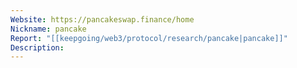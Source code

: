 ```yaml
---
Website: https://pancakeswap.finance/home
Nickname: pancake
Report: "[[keepgoing/web3/protocol/research/pancake|pancake]]"
Description:
---
```

